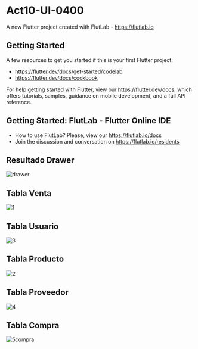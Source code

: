 # Act10-UI-0400

A new Flutter project created with FlutLab - https://flutlab.io

## Getting Started

A few resources to get you started if this is your first Flutter project:

- https://flutter.dev/docs/get-started/codelab
- https://flutter.dev/docs/cookbook

For help getting started with Flutter, view our
https://flutter.dev/docs, which offers tutorials,
samples, guidance on mobile development, and a full API reference.

## Getting Started: FlutLab - Flutter Online IDE

- How to use FlutLab? Please, view our https://flutlab.io/docs
- Join the discussion and conversation on https://flutlab.io/residents

## Resultado Drawer
![drawer](https://github.com/VegaTapiaGemaKarina/A10-Formulatios-0400/assets/144732543/69b21887-56e4-46e3-aea3-45363d3213e0)
## Tabla Venta
![1](https://github.com/VegaTapiaGemaKarina/A10-Formulatios-0400/assets/144732543/34c762f0-e78d-4c41-b48d-1415987c1585)
## Tabla Usuario
![3](https://github.com/VegaTapiaGemaKarina/A10-Formulatios-0400/assets/144732543/3c18d318-3a88-4cb8-b250-71fd41f69bd2)
## Tabla Producto
![2](https://github.com/VegaTapiaGemaKarina/A10-Formulatios-0400/assets/144732543/6b630877-debb-4614-b91f-d9b06b433b99)
## Tabla Proveedor
![4](https://github.com/VegaTapiaGemaKarina/A10-Formulatios-0400/assets/144732543/945481e2-bc37-433c-adbb-95d32615d972)
## Tabla Compra
![5compra](https://github.com/VegaTapiaGemaKarina/A10-Formulatios-0400/assets/144732543/2c86ee78-a5db-4e98-b3b9-aea0356aa2e6)

